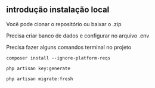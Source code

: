 ## introdução instalação local
Você pode clonar o repositório ou baixar o .zip

Precisa criar banco de dados e configurar no arquivo .env

Precisa fazer alguns comandos terminal no projeto

```
composer install --ignore-platform-reqs
```

```
php artisan key:generate
```

```
php artisan migrate:fresh
```
